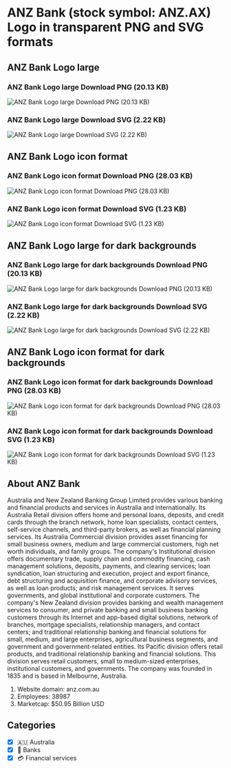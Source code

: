 # ANZ Bank (stock symbol: ANZ.AX) Logo in transparent PNG and SVG formats

## ANZ Bank Logo large

### ANZ Bank Logo large Download PNG (20.13 KB)

![ANZ Bank Logo large Download PNG (20.13 KB)](/img/orig/ANZ.AX_BIG-12deef99.png)

### ANZ Bank Logo large Download SVG (2.22 KB)

![ANZ Bank Logo large Download SVG (2.22 KB)](/img/orig/ANZ.AX_BIG-e7add1f9.svg)

## ANZ Bank Logo icon format

### ANZ Bank Logo icon format Download PNG (28.03 KB)

![ANZ Bank Logo icon format Download PNG (28.03 KB)](/img/orig/ANZ.AX-29f7eb8a.png)

### ANZ Bank Logo icon format Download SVG (1.23 KB)

![ANZ Bank Logo icon format Download SVG (1.23 KB)](/img/orig/ANZ.AX-0cdccc5c.svg)

## ANZ Bank Logo large for dark backgrounds

### ANZ Bank Logo large for dark backgrounds Download PNG (20.13 KB)

![ANZ Bank Logo large for dark backgrounds Download PNG (20.13 KB)](/img/orig/ANZ.AX_BIG.D-da6fb32f.png)

### ANZ Bank Logo large for dark backgrounds Download SVG (2.22 KB)

![ANZ Bank Logo large for dark backgrounds Download SVG (2.22 KB)](/img/orig/ANZ.AX_BIG.D-10adc866.svg)

## ANZ Bank Logo icon format for dark backgrounds

### ANZ Bank Logo icon format for dark backgrounds Download PNG (28.03 KB)

![ANZ Bank Logo icon format for dark backgrounds Download PNG (28.03 KB)](/img/orig/ANZ.AX.D-384bc5c1.png)

### ANZ Bank Logo icon format for dark backgrounds Download SVG (1.23 KB)

![ANZ Bank Logo icon format for dark backgrounds Download SVG (1.23 KB)](/img/orig/ANZ.AX.D-b1256aa8.svg)

## About ANZ Bank

Australia and New Zealand Banking Group Limited provides various banking and financial products and services in Australia and internationally. Its Australia Retail division offers home and personal loans, deposits, and credit cards through the branch network, home loan specialists, contact centers, self-service channels, and third-party brokers, as well as financial planning services. Its Australia Commercial division provides asset financing for small business owners, medium and large commercial customers, high net worth individuals, and family groups. The company's Institutional division offers documentary trade, supply chain and commodity financing, cash management solutions, deposits, payments, and clearing services; loan syndication, loan structuring and execution, project and export finance, debt structuring and acquisition finance, and corporate advisory services, as well as loan products; and risk management services. It serves governments, and global institutional and corporate customers. The company's New Zealand division provides banking and wealth management services to consumer, and private banking and small business banking customers through its Internet and app-based digital solutions, network of branches, mortgage specialists, relationship managers, and contact centers; and traditional relationship banking and financial solutions for small, medium, and large enterprises, agricultural business segments, and government and government-related entities. Its Pacific division offers retail products, and traditional relationship banking and financial solutions. This division serves retail customers, small to medium-sized enterprises, institutional customers, and governments. The company was founded in 1835 and is based in Melbourne, Australia.

1. Website domain: anz.com.au
2. Employees: 38987
3. Marketcap: $50.95 Billion USD


## Categories
- [x] 🇦🇺 Australia
- [x] 🏦 Banks
- [x] 💳 Financial services
